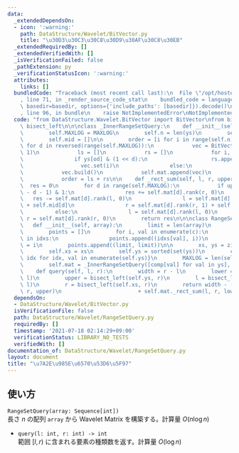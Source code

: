 ```yaml
---
data:
  _extendedDependsOn:
  - icon: ':warning:'
    path: DataStructure/Wavelet/BitVector.py
    title: "\u30D3\u30C3\u30C8\u30D9\u30AF\u30C8\u30EB"
  _extendedRequiredBy: []
  _extendedVerifiedWith: []
  _isVerificationFailed: false
  _pathExtension: py
  _verificationStatusIcon: ':warning:'
  attributes:
    links: []
  bundledCode: "Traceback (most recent call last):\n  File \"/opt/hostedtoolcache/Python/3.9.6/x64/lib/python3.9/site-packages/onlinejudge_verify/documentation/build.py\"\
    , line 71, in _render_source_code_stat\n    bundled_code = language.bundle(stat.path,\
    \ basedir=basedir, options={'include_paths': [basedir]}).decode()\n  File \"/opt/hostedtoolcache/Python/3.9.6/x64/lib/python3.9/site-packages/onlinejudge_verify/languages/python.py\"\
    , line 96, in bundle\n    raise NotImplementedError\nNotImplementedError\n"
  code: "from DataStructure.Wavelet.BitVector import BitVector\nfrom bisect import\
    \ bisect_left\n\n\nclass _InnerRangeSetQuery:\n    def __init__(self, ys, MAXLOG=32):\n\
    \        self.MAXLOG = MAXLOG\n        self.n = len(ys)\n        self.mat = []\n\
    \        self.mid = []\n\n        order = [i for i in range(self.n)]\n       \
    \ for d in reversed(range(self.MAXLOG)):\n            vec = BitVector(self.n +\
    \ 1)\n            ls = []\n            rs = []\n            for i, od in enumerate(order):\n\
    \                if ys[od] & (1 << d):\n                    rs.append(od)\n  \
    \                  vec.set(i)\n                else:\n                    ls.append(od)\n\
    \            vec.build()\n            self.mat.append(vec)\n            self.mid.append(len(ls))\n\
    \            order = ls + rs\n\n    def _rect_sum(self, l, r, upper):\n      \
    \  res = 0\n        for d in range(self.MAXLOG):\n            if upper >> (self.MAXLOG\
    \ - d - 1) & 1:\n                res += self.mat[d].rank(r, 0)\n             \
    \   res -= self.mat[d].rank(l, 0)\n                l = self.mat[d].rank(l, 1)\
    \ + self.mid[d]\n                r = self.mat[d].rank(r, 1) + self.mid[d]\n  \
    \          else:\n                l = self.mat[d].rank(l, 0)\n               \
    \ r = self.mat[d].rank(r, 0)\n        return res\n\n\nclass RangeSetQuery:\n \
    \   def __init__(self, array):\n        limit = len(array)\n        idxs = {}\n\
    \        points = []\n        for i, val in enumerate(c):\n            if val\
    \ in idxs:\n                points.append((idxs[val], i))\n            idxs[val]\
    \ = i\n        points.append((limit, limit))\n\n        xs, ys = zip(*sorted(points))\n\
    \        self.xs = xs\n        self.ys = sorted(set(ys))\n        comp = {val:\
    \ idx for idx, val in enumerate(self.ys)}\n        MAXLOG = len(self.ys).bit_length()\n\
    \        self.mat = _InnerRangeSetQuery([comp[val] for val in ys], MAXLOG)\n\n\
    \    def query(self, l, r):\n        width = r - l\n        lower = bisect_left(self.ys,\
    \ l)\n        upper = bisect_left(self.ys, r)\n        l = bisect_left(self.xs,\
    \ l)\n        r = bisect_left(self.xs, r)\n        return width - (self.mat._rect_sum(l,\
    \ r, upper)\n                        + self.mat._rect_sum(l, r, lower))\n"
  dependsOn:
  - DataStructure/Wavelet/BitVector.py
  isVerificationFile: false
  path: DataStructure/Wavelet/RangeSetQuery.py
  requiredBy: []
  timestamp: '2021-07-18 02:14:29+09:00'
  verificationStatus: LIBRARY_NO_TESTS
  verifiedWith: []
documentation_of: DataStructure/Wavelet/RangeSetQuery.py
layout: document
title: "\u7A2E\u985E\u6570\u53D6\u5F97"
---
```


## 使い方
`RangeSetQuery(array: Sequence[int])`  
長さ $n$ の配列 `array` から Wavelet Matrix を構築する。計算量 $O(n \log n)$

- `query(l: int, r: int) -> int`  
範囲 $\lbrack l, r)$ に含まれる要素の種類数を返す。計算量 $O(\log n)$
